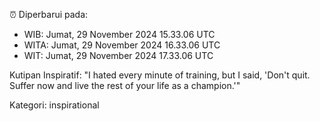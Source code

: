 ⏰ Diperbarui pada:
- WIB: Jumat, 29 November 2024 15.33.06 UTC
- WITA: Jumat, 29 November 2024 16.33.06 UTC
- WIT: Jumat, 29 November 2024 17.33.06 UTC

Kutipan Inspiratif:
"I hated every minute of training, but I said, 'Don't quit. Suffer now and live the rest of your life as a champion.'"


Kategori: inspirational

